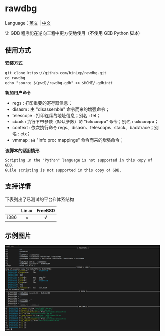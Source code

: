 # rawdbg

Language：[英文](README.md) | [中文](README_CN.md)

让 GDB 程序能在逆向工程中更方便地使用（不使用 GDB Python 脚本）

## 使用方式

**安装方式**

```shell
git clone https://github.com/binLep/rawdbg.git
cd rawdbg
echo "source $(pwd)/rawdbg.gdb" >> $HOME/.gdbinit
```

**新加用户命令**

- regs : 打印重要的寄存器信息；
- disasm : 由 "disassemble" 命令而来的增强命令；
- telescope : 打印连续的地址信息；别名 : tel；
- stack : 执行不带参数（默认参数）的 "telescope" 命令；别名 : telescope；
- context : 依次执行命令 regs、disasm、telescope、stack、backtrace；别名 : ctx；
- vmmap : 由 "info proc mappings" 命令而来的增强命令；

**该脚本的适用情形**

```shell
Scripting in the "Python" language is not supported in this copy of GDB.
Guile scripting is not supported in this copy of GDB.
```

## 支持详情

下表列出了已测试的平台和体系结构

|         | Linux  | FreeBSD |
| :----:  | :----: | :----:  |
| i386    | ×      | √       |

## 示例图片

![](img/example.png)
